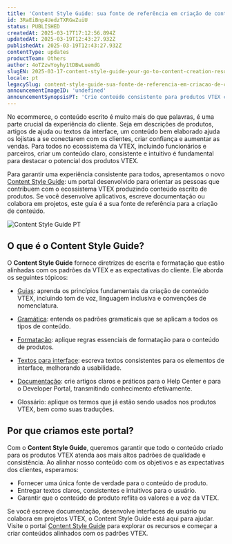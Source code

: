 ```yaml
---
title: 'Content Style Guide: sua fonte de referência em criação de conteúdo para produtos VTEX'
id: 3RaEiBnp4UedzTXRGwZuiU
status: PUBLISHED
createdAt: 2025-03-17T17:12:56.894Z
updatedAt: 2025-03-19T12:43:27.932Z
publishedAt: 2025-03-19T12:43:27.932Z
contentType: updates
productTeam: Others
author: 4oTZzwYoyhy1tDBwLuemdG
slugEN: 2025-03-17-content-style-guide-your-go-to-content-creation-resource-for-vtex-products
locale: pt
legacySlug: content-style-guide-sua-fonte-de-referencia-em-criacao-de-conteudo-para
announcementImageID: 'undefined'
announcementSynopsisPT: 'Crie conteúdo consistente para produtos VTEX com o Content Style Guide.'
---
```


No ecommerce, o conteúdo escrito é muito mais do que palavras, é uma parte crucial da experiência do cliente. Seja em descrições de produtos, artigos de ajuda ou textos da interface, um conteúdo bem elaborado ajuda os lojistas a se conectarem com os clientes, criar confiança e aumentar as vendas. Para todos no ecossistema da VTEX, incluindo funcionários e parceiros, criar um conteúdo claro, consistente e intuitivo é fundamental para destacar o potencial dos produtos VTEX.

Para garantir uma experiência consistente para todos, apresentamos o novo [Content Style Guide](https://contentguide.vtex.com/pt): um portal desenvolvido para orientar as pessoas que contribuem com o ecossistema VTEX produzindo conteúdo escrito de produtos. Se você desenvolve aplicativos, escreve documentação ou colabora em projetos, este guia é a sua fonte de referência para a criação de conteúdo.

![Content Style Guide PT](https://raw.githubusercontent.com/vtexdocs/help-center-content/refs/heads/main/docs/pt/announcements/2025/mar%C3%A7o/2025-03-17-content-style-guide-sua-fonte-de-referencia-em-criacao-de-conteudo-para_1.gif)

## O que é o Content Style Guide?

O **Content Style Guide** fornece diretrizes de escrita e formatação que estão alinhadas com os padrões da VTEX e as expectativas do cliente. Ele aborda os seguintes tópicos:

- [Guias](https://contentguide.vtex.com/pt/docs/guides): aprenda os princípios fundamentais da criação de conteúdo VTEX, incluindo tom de voz, linguagem inclusiva e convenções de nomenclatura.

- [Gramática](https://contentguide.vtex.com/pt/docs/grammar): entenda os padrões gramaticais que se aplicam a todos os tipos de conteúdo.

- [Formatação](https://contentguide.vtex.com/pt/docs/formatting): aplique regras essenciais de formatação para o conteúdo de produtos.

- [Textos para interface](https://contentguide.vtex.com/pt/docs/user-interfaces): escreva textos consistentes para os elementos de interface, melhorando a usabilidade.

- [Documentação](https://contentguide.vtex.com/pt/docs/documentation): crie artigos claros e práticos para o Help Center e para o Developer Portal, transmitindo conhecimento efetivamente.

- Glossário: aplique os termos que já estão sendo usados nos produtos VTEX, bem como suas traduções.

## Por que criamos este portal?

Com o **Content Style Guide**, queremos garantir que todo o conteúdo criado para os produtos VTEX atenda aos mais altos padrões de qualidade e consistência. Ao alinhar nosso conteúdo com os objetivos e as expectativas dos clientes, esperamos:

- Fornecer uma única fonte de verdade para o conteúdo de produto.
- Entregar textos claros, consistentes e intuitivos para o usuário.
- Garantir que o conteúdo de produto reflita os valores e a voz da VTEX.

Se você escreve documentação, desenvolve interfaces de usuário ou colabora em projetos VTEX, o Content Style Guide está aqui para ajudar. Visite o portal [Content Style Guide](https://contentguide.vtex.com/pt) para explorar os recursos e começar a criar conteúdos alinhados com os padrões VTEX.

